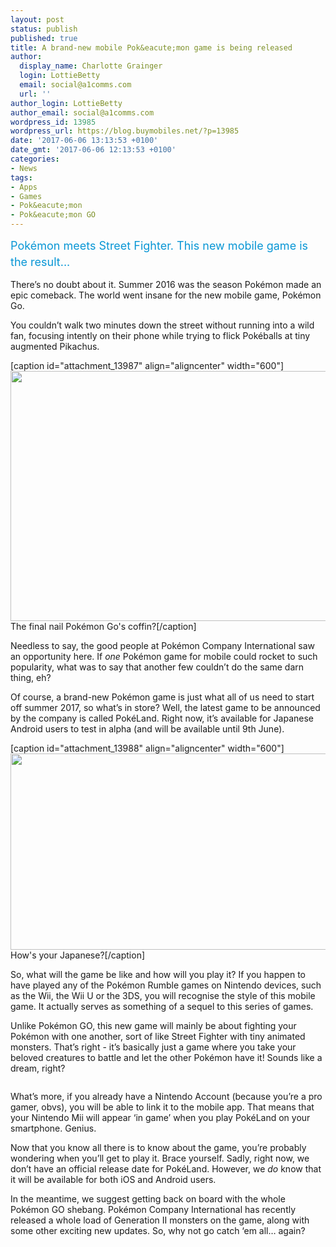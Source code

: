 ```yaml
---
layout: post
status: publish
published: true
title: A brand-new mobile Pok&eacute;mon game is being released
author:
  display_name: Charlotte Grainger
  login: LottieBetty
  email: social@a1comms.com
  url: ''
author_login: LottieBetty
author_email: social@a1comms.com
wordpress_id: 13985
wordpress_url: https://blog.buymobiles.net/?p=13985
date: '2017-06-06 13:13:53 +0100'
date_gmt: '2017-06-06 12:13:53 +0100'
categories:
- News
tags:
- Apps
- Games
- Pok&eacute;mon
- Pok&eacute;mon GO
---
```

<p><span class="postStandFirst" style="color: #0896d5; line-height: 26px; font-size: 18px;">Pok&eacute;mon meets Street Fighter. This new mobile game is the result...</span></p>
<p>There&rsquo;s no doubt about it. Summer 2016 was the season Pok&eacute;mon made an epic comeback. The world went insane for the new mobile game, Pok&eacute;mon Go.</p>
<p>You couldn&rsquo;t walk two minutes down the street without running into a wild fan, focusing intently on their phone while trying to flick Pok&eacute;balls at tiny augmented Pikachus.</p>
<p>[caption id="attachment_13987" align="aligncenter" width="600"]<img class="wp-image-13987 size-full" src="https://a1comms-blog-buymobiles.storage.googleapis.com/will-you-snag-a-pikachu-in-the-wild.jpg" width="600" height="400" /> The final nail Pok&eacute;mon Go's coffin?[/caption]</p>
<p>Needless to say, the good people at Pok&eacute;mon Company International saw an opportunity here. If <em>one </em>Pok&eacute;mon game for mobile could rocket to such popularity, what was to say that another few couldn&rsquo;t do the same darn thing, eh?</p>
<p>Of course, a brand-new Pok&eacute;mon game is just what all of us need to start off summer 2017, so what&rsquo;s in store? Well, the latest game to be announced by the company is called Pok&eacute;Land. Right now, it&rsquo;s available for Japanese Android users to test in alpha (and will be available until 9th June).</p>
<p>[caption id="attachment_13988" align="aligncenter" width="600"]<img class="wp-image-13988 size-full" src="https://a1comms-blog-buymobiles.storage.googleapis.com/pokeland-japanese-home-screen.jpg" width="600" height="314" /> How's your Japanese?[/caption]</p>
<p>So, what will the game be like and how will you play it? If you happen to have played any of the Pok&eacute;mon Rumble games on Nintendo devices, such as the Wii, the Wii U or the 3DS, you will recognise the style of this mobile game. It actually serves as something of a sequel to this series of games.</p>
<p>Unlike Pok&eacute;mon GO, this new game will mainly be about fighting your Pok&eacute;mon with one another, sort of like Street Fighter with tiny animated monsters. That&rsquo;s right - it&rsquo;s basically just a game where you take your beloved creatures to battle and let the other Pok&eacute;mon have it! Sounds like a dream, right?</p>
<p><img class="aligncenter size-full wp-image-13989" src="https://lh3.googleusercontent.com/5V6GGfS6yn7uaL59tXz6mCsi9L5DNcVWPcejLgduXo3wXtvmi3QOTsn-_ijEq7B-Oxw4IN7-foEnronJKjVOUlt0=s0" alt="" /></p>
<p>What&rsquo;s more, if you already have a Nintendo Account (because you&rsquo;re a pro gamer, obvs), you will be able to link it to the mobile app. That means that your Nintendo Mii will appear &lsquo;in game&rsquo; when you play Pok&eacute;Land on your smartphone. Genius.</p>
<p>Now that you know all there is to know about the game, you&rsquo;re probably wondering when you&rsquo;ll get to play it. Brace yourself. Sadly, right now, we don&rsquo;t have an official release date for Pok&eacute;Land. However, we <em>do </em>know that it will be available for both iOS and Android users.</p>
<p>In the meantime, we suggest getting back on board with the whole Pok&eacute;mon GO shebang. Pok&eacute;mon Company International has recently released a whole load of Generation II monsters on the game, along with some other exciting new updates. So, why not go catch &lsquo;em all&hellip; again?</p>
